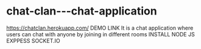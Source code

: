 # chat-clan---chat-application
https://chatclan.herokuapp.com/ DEMO LINK
It is a chat application where users can chat with anyone by joining in different rooms
INSTALL NODE JS EXPPESS SOCKET.IO 
